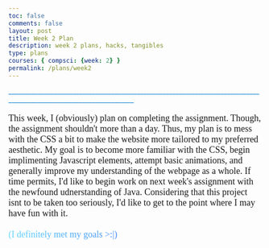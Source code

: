 ```yaml
---
toc: false
comments: false
layout: post
title: Week 2 Plan
description: week 2 plans, hacks, tangibles
type: plans
courses: { compsci: {week: 2} }
permalink: /plans/week2
---
```




<p style="color:rgb(9, 127, 206);"> _____________________________________________________________________________________________________________________</p>

<p style="font-family:Gill Sans; font-size:18px;">This week, I (obviously) plan on completing the assignment. Though, the assignment shouldn't more than a day. Thus, my plan is to mess with the CSS a bit to make the website more tailored to my preferred aesthetic. My goal is to become more familiar with the CSS, begin implimenting Javascript elements, attempt basic animations, and generally improve my understanding of the webpage as a whole. If time permits, I'd like to begin work on next week's assignment with the newfound udnerstanding of Java. Considering that this project isnt to be taken too seriously, I'd like to get to the point where I may have fun with it.
<br>
<br>
<span style="background: linear-gradient(130deg, #67dbff, #183ced);-webkit-text-fill-color: transparent; -webkit-background-clip: text;background-size: 200% 200%; -webkit-animation: Animation 4s ease infinite;-moz-animation: Animation 4s ease infinite; animation: Animation 4s ease infinite;">(I definitely met my goals >:|)</span></p>






